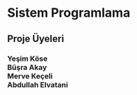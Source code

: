 # Sistem Programlama
## Proje Üyeleri
### Yeşim Köse <br> Büşra Akay <br> Merve Keçeli <br> Abdullah Elvatani

